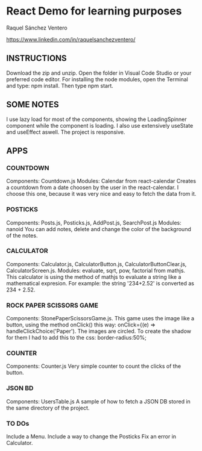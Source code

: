# React Demo for learning purposes

Raquel Sánchez Ventero

https://www.linkedin.com/in/raquelsanchezventero/

## INSTRUCTIONS

Download the zip and unzip. Open the folder in Visual Code Studio or your preferred code editor.
For installing the node modules, open the Terminal and type: npm install.
Then type npm start.

## SOME NOTES
I use lazy load for most of the components, showing the LoadingSpinner component while the component is loading.
I also use extensively useState and useEffect aswell.
The project is responsive.

## APPS

### COUNTDOWN
Components: Countdown.js
Modules: Calendar from react-calendar
Creates a countdown from a date choosen by the user in the react-calendar.
I choose this one, because it was very nice and easy to fetch the data from it.

### POSTICKS
Components: Posts.js, Posticks.js, AddPost.js, SearchPost.js 
Modules: nanoid
You can add notes, delete and change the color of the background of the notes.

### CALCULATOR
Components: Calculator.js, CalculatorButton.js, CalculatorButtonClear.js, CalculatorScreen.js.
Modules: evaluate, sqrt, pow, factorial from mathjs.
This calculator is using the method of mathjs to evaluate a string like a mathematical expresion.
For example: the string '234+2.52' is converted as 234 + 2.52.

### ROCK PAPER SCISSORS GAME
Components: StonePaperScissorsGame.js.
This game uses the image like a button, using the method onClick() this way:
onClick={(e) => handleClickChoice('Paper').
The images are circled. To create the shadow for them I had to add this to the css:
border-radius:50%;

### COUNTER
Components: Counter.js
Very simple counter to count the clicks of the button.

### JSON BD
Components: UsersTable.js
A sample of how to fetch a JSON DB stored in the same directory of the project.

### TO DOs
Include a Menu.
Include a way to change the Posticks
Fix an error in Calculator.

